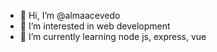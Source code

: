 - 👋 Hi, I’m @almaacevedo
- 👀 I’m interested in web development
- 🌱 I’m currently learning node js, express, vue

<!---
almaacevedo/almaacevedo is a ✨ special ✨ repository because its `README.md` (this file) appears on your GitHub profile.
You can click the Preview link to take a look at your changes.
--->

